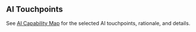 ## AI Touchpoints

See [AI Capability Map](./docs/ai-first/ai-capability-map.md) for the selected AI touchpoints, rationale, and details.
